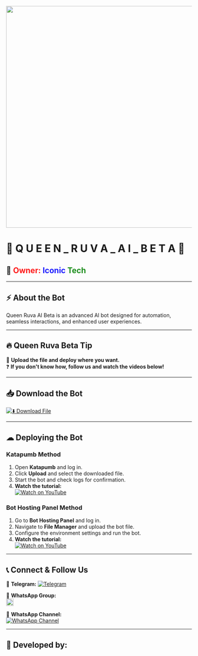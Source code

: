 <p align="center">
  <img src="https://files.catbox.moe/hj0hur.webp" width="600px">
</p>

# 🐍 **Q U E E N _ R U V A _ A I _ B E T A** 🐍  

## 👤 <span style="animation: blink 1s infinite; color: red;">Owner:</span> <span style="animation: blink 1s infinite; color: blue;">Iconic</span> <span style="animation: blink 1s infinite; color: green;">Tech</span>  

---

## ⚡ **About the Bot**  
Queen Ruva AI Beta is an advanced AI bot designed for automation, seamless interactions, and enhanced user experiences.  

---

## 🔥 **Queen Ruva Beta Tip**  
🚀 **Upload the file and deploy where you want.**  
❓ **If you don't know how, follow us and watch the videos below!**  

---

## 📥 **Download the Bot**  

[![⬇️ Download File](https://img.shields.io/badge/⬇️%20Download%20File-green?style=for-the-badge)](YOUR_DIRECT_DOWNLOAD_LINK_HERE)  

---

## ☁ **Deploying the Bot**  

### **Katapumb Method**  
1. Open **Katapumb** and log in.  
2. Click **Upload** and select the downloaded file.  
3. Start the bot and check logs for confirmation.  
4. **Watch the tutorial:**  
   [![Watch on YouTube](https://img.shields.io/badge/▶️%20Watch%20Guide-red?style=for-the-badge)](https://youtu.be/Pzl43dlPkQw?si=t3zMgaUNkH-UIg8y)  

### **Bot Hosting Panel Method**  
1. Go to **Bot Hosting Panel** and log in.  
2. Navigate to **File Manager** and upload the bot file.  
3. Configure the environment settings and run the bot.  
4. **Watch the tutorial:**  
   [![Watch on YouTube](https://img.shields.io/badge/▶️%20Watch%20Guide-red?style=for-the-badge)](https://youtu.be/Pzl43dlPkQw?si=t3zMgaUNkH-UIg8y)  

---

## 📞 **Connect & Follow Us**  

🔹 **Telegram:** [![Telegram](https://img.shields.io/badge/Telegram-Join%20Now-blue?style=for-the-badge)](https://t.me/kinetech06)  

🔹 **WhatsApp Group:**  
<a href="https://chat.whatsapp.com/LyFPHDvc5vMCglUFjv7Rlp">
  <img src="https://upload.wikimedia.org/wikipedia/commons/6/6b/WhatsApp.svg" width="20px">
</a>  

🔹 **WhatsApp Channel:**  
[![WhatsApp Channel](https://img.shields.io/badge/WhatsApp%20Channel-Join%20Now-green?style=for-the-badge)](https://whatsapp.com/channel/0029ValX2Js9RZAVtDgMYj0r)  

---

## 🚀 **Developed by: <span class="typewrite" data-period="2000" data-type='["Iconic Tech"]'></span>**  

<style>
@keyframes blink {
  0% { opacity: 1; }
  50% { opacity: 0.3; }
  100% { opacity: 1; }
}

.typewrite {
  font-weight: bold;
  font-size: 20px;
  color: #ffcc00;
}
</style>
